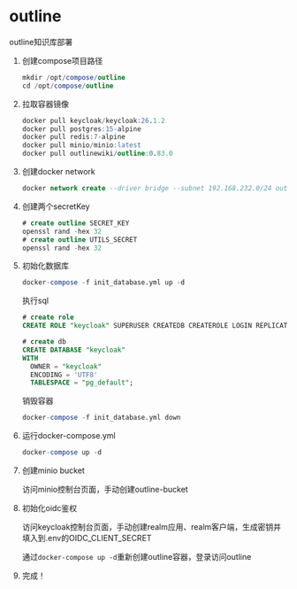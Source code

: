 # outline
outline知识库部署

1. 创建compose项目路径

   ```sql
   mkdir /opt/compose/outline
   cd /opt/compose/outline
   ```
2. 拉取容器镜像

   ```sql
   docker pull keycloak/keycloak:26.1.2
   docker pull postgres:15-alpine
   docker pull redis:7-alpine
   docker pull minio/minio:latest
   docker pull outlinewiki/outline:0.83.0
   ```
3. 创建docker network

   ```sql
   docker network create --driver bridge --subnet 192.168.232.0/24 outline_network
   ```
4. 创建两个secretKey

   ```sql
   # create outline SECRET_KEY
   openssl rand -hex 32
   # create outline UTILS_SECRET
   openssl rand -hex 32
   ```
5. 初始化数据库

   ```sql
   docker-compose -f init_database.yml up -d
   ```

   执行sql

   ```sql
   # create role
   CREATE ROLE "keycloak" SUPERUSER CREATEDB CREATEROLE LOGIN REPLICATION BYPASSRLS PASSWORD 'your_password';
   
   # create db
   CREATE DATABASE "keycloak"
   WITH
     OWNER = "keycloak"
     ENCODING = 'UTF8'
     TABLESPACE = "pg_default";
   ```

   销毁容器

   ```sql
   docker-compose -f init_database.yml down
   ```
6. 运行docker-compose.yml

   ```sql
   docker-compose up -d
   ```
7. 创建minio bucket

   访问minio控制台页面，手动创建outline-bucket
8. 初始化oidc鉴权

   访问keycloak控制台页面，手动创建realm应用、realm客户端，生成密钥并填入到.env的OIDC_CLIENT_SECRET

   通过`docker-compose up -d`重新创建outline容器，登录访问outline

10. 完成！

